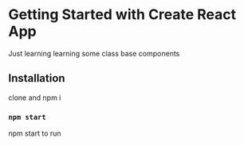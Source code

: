 # Getting Started with Create React App
Just learning learning some class base components

## Installation
clone and npm i
### `npm start`
npm start to run